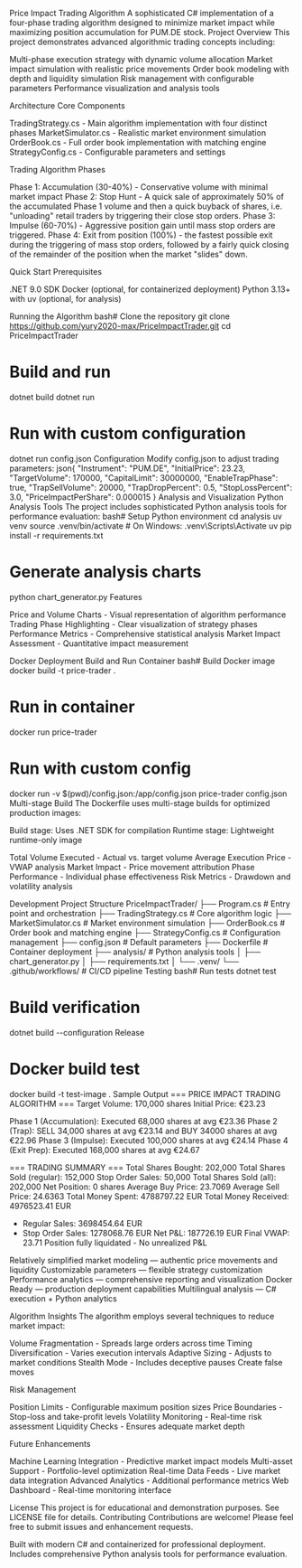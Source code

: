 Price Impact Trading Algorithm
A sophisticated C# implementation of a four-phase trading algorithm designed to minimize market impact while maximizing position accumulation for PUM.DE stock.
Project Overview
This project demonstrates advanced algorithmic trading concepts including:

Multi-phase execution strategy with dynamic volume allocation
Market impact simulation with realistic price movements
Order book modeling with depth and liquidity simulation
Risk management with configurable parameters
Performance visualization and analysis tools

Architecture
Core Components

TradingStrategy.cs - Main algorithm implementation with four distinct phases
MarketSimulator.cs - Realistic market environment simulation
OrderBook.cs - Full order book implementation with matching engine
StrategyConfig.cs - Configurable parameters and settings

Trading Algorithm Phases

Phase 1: Accumulation (30-40%) - Conservative volume with minimal market impact
Phase 2: Stop Hunt - A quick sale of approximately 50% of the accumulated Phase 1 volume and then a quick buyback of shares, i.e. "unloading" retail traders by triggering their close stop orders.
Phase 3: Impulse (60-70%) - Aggressive position gain until mass stop orders are triggered.
Phase 4: Exit from position (100%) - the fastest possible exit during the triggering of mass stop orders, followed by a fairly quick closing of the remainder of the position when the market "slides" down.

Quick Start
Prerequisites

.NET 9.0 SDK
Docker (optional, for containerized deployment)
Python 3.13+ with uv (optional, for analysis)

Running the Algorithm
bash# Clone the repository
git clone https://github.com/yury2020-max/PriceImpactTrader.git
cd PriceImpactTrader

# Build and run
dotnet build
dotnet run

# Run with custom configuration
dotnet run config.json
Configuration
Modify config.json to adjust trading parameters:
json{
  "Instrument": "PUM.DE",
  "InitialPrice": 23.23,
  "TargetVolume": 170000,
  "CapitalLimit": 30000000,
  "EnableTrapPhase": true,
  "TrapSellVolume": 20000,
  "TrapDropPercent": 0.5,
  "StopLossPercent": 3.0,
  "PriceImpactPerShare": 0.000015
}
Analysis and Visualization
Python Analysis Tools
The project includes sophisticated Python analysis tools for performance evaluation:
bash# Setup Python environment
cd analysis
uv venv
source .venv/bin/activate  # On Windows: .venv\Scripts\Activate
uv pip install -r requirements.txt

# Generate analysis charts
python chart_generator.py
Features

Price and Volume Charts - Visual representation of algorithm performance
Trading Phase Highlighting - Clear visualization of strategy phases
Performance Metrics - Comprehensive statistical analysis
Market Impact Assessment - Quantitative impact measurement

Docker Deployment
Build and Run Container
bash# Build Docker image
docker build -t price-trader .

# Run in container
docker run price-trader

# Run with custom config
docker run -v $(pwd)/config.json:/app/config.json price-trader config.json
Multi-stage Build
The Dockerfile uses multi-stage builds for optimized production images:

Build stage: Uses .NET SDK for compilation
Runtime stage: Lightweight runtime-only image

Total Volume Executed - Actual vs. target volume
Average Execution Price - VWAP analysis
Market Impact - Price movement attribution
Phase Performance - Individual phase effectiveness
Risk Metrics - Drawdown and volatility analysis

Development
Project Structure
PriceImpactTrader/
├── Program.cs              # Entry point and orchestration
├── TradingStrategy.cs      # Core algorithm logic
├── MarketSimulator.cs      # Market environment simulation
├── OrderBook.cs            # Order book and matching engine
├── StrategyConfig.cs       # Configuration management
├── config.json             # Default parameters
├── Dockerfile              # Container deployment
├── analysis/               # Python analysis tools
│   ├── chart_generator.py
│   ├── requirements.txt
│   └── .venv/
└── .github/workflows/    # CI/CD pipeline
Testing
bash# Run tests
dotnet test

# Build verification
dotnet build --configuration Release

# Docker build test
docker build -t test-image .
Sample Output
=== PRICE IMPACT TRADING ALGORITHM ===
Target Volume: 170,000 shares
Initial Price: €23.23

Phase 1 (Accumulation): Executed 68,000 shares at avg €23.36
Phase 2 (Trap): SELL 34,000 shares at avg €23.14  and BUY 34000 shares at avg €22.96
Phase 3 (Impulse): Executed 100,000 shares at avg €24.14
Phase 4 (Exit Prep): Executed 168,000 shares at avg €24.67

=== TRADING SUMMARY ===
Total Shares Bought: 202,000
Total Shares Sold (regular): 152,000
Stop Order Sales: 50,000
Total Shares Sold (all): 202,000
Net Position: 0 shares
Average Buy Price: 23.7069
Average Sell Price: 24.6363
Total Money Spent: 4788797.22 EUR
Total Money Received: 4976523.41 EUR
  - Regular Sales: 3698454.64 EUR
  - Stop Order Sales: 1278068.76 EUR
Net P&L: 187726.19 EUR
Final VWAP: 23.71
Position fully liquidated - No unrealized P&L

Relatively simplified market modeling — authentic price movements and liquidity
Customizable parameters — flexible strategy customization
Performance analytics — comprehensive reporting and visualization
Docker Ready — production deployment capabilities
Multilingual analysis — C# execution + Python analytics

Algorithm Insights
The algorithm employs several techniques to reduce market impact:

Volume Fragmentation - Spreads large orders across time
Timing Diversification - Varies execution intervals
Adaptive Sizing - Adjusts to market conditions
Stealth Mode - Includes deceptive pauses
Create false moves

Risk Management

Position Limits - Configurable maximum position sizes
Price Boundaries - Stop-loss and take-profit levels
Volatility Monitoring - Real-time risk assessment
Liquidity Checks - Ensures adequate market depth

Future Enhancements

 Machine Learning Integration - Predictive market impact models
 Multi-asset Support - Portfolio-level optimization
 Real-time Data Feeds - Live market data integration
 Advanced Analytics - Additional performance metrics
 Web Dashboard - Real-time monitoring interface

License
This project is for educational and demonstration purposes. See LICENSE file for details.
Contributing
Contributions are welcome! Please feel free to submit issues and enhancement requests.

Built with modern C# and containerized for professional deployment. Includes comprehensive Python analysis tools for performance evaluation.